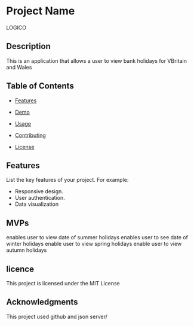 # Project Name
LOGICO

## Description
This is an application that allows a user to view bank holidays for VBritain and Wales

## Table of Contents

- [Features](#features)
- [Demo](#demo)

- [Usage](#usage)
- [Contributing](#contributing)
- [License](#license)

## Features

List the key features of your project. For example:
- Responsive design.
- User authentication.
- Data visualization


## MVPs

enables user to view date of summer holidays
enables user to see date of winter holidays
enable user to view spring holidays
enable user to view autumn holidays

## licence

This project is licensed under the MIT License

## Acknowledgments

This project used github and json server/

